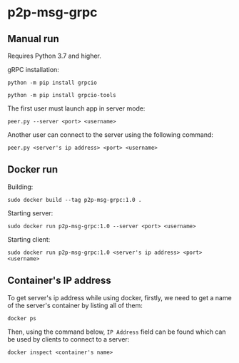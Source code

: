# p2p-msg-grpc

## Manual run

Requires Python 3.7 and higher.

gRPC installation:

```python -m pip install grpcio```

```python -m pip install grpcio-tools```

The first user must launch app in server mode:

```peer.py --server <port> <username>```

Another user can connect to the server using the following command:

```peer.py <server's ip address> <port> <username>```

## Docker run

Building:

```sudo docker build --tag p2p-msg-grpc:1.0 .```

Starting server:

```sudo docker run p2p-msg-grpc:1.0 --server <port> <username>```

Starting client:

```sudo docker run p2p-msg-grpc:1.0 <server's ip address> <port> <username>```

## Container's IP address

To get server's ip address while using docker, firstly, we need to get a name of the server's container by listing all of them:

```docker ps```

Then, using the command below, ```IP Address``` field can be found which can be used by clients to connect to a server:

```docker inspect <container's name>```



